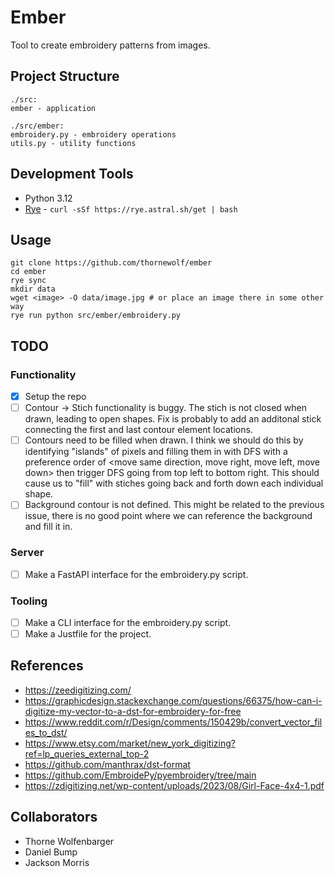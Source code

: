 # Ember

Tool to create embroidery patterns from images.

## Project Structure
```
./src:
ember - application

./src/ember:
embroidery.py - embroidery operations
utils.py - utility functions
```

## Development Tools
- Python 3.12
- [Rye](https://rye.astral.sh/) - `curl -sSf https://rye.astral.sh/get | bash`

## Usage
```
git clone https://github.com/thornewolf/ember
cd ember
rye sync
mkdir data
wget <image> -O data/image.jpg # or place an image there in some other way
rye run python src/ember/embroidery.py
```

## TODO

### Functionality
- [x] Setup the repo
- [ ] Contour -> Stich functionality is buggy. The stich is not closed when drawn, leading to open shapes. Fix is probably to add an additonal stick connecting the first and last contour element locations.
- [ ] Contours need to be filled when drawn. I think we should do this by identifying "islands" of pixels and filling them in with DFS with a preference order of <move same direction, move right, move left, move down> then trigger DFS going from top left to bottom right. This should cause us to "fill" with stiches going back and forth down each individual shape.
- [ ] Background contour is not defined. This might be related to the previous issue, there is no good point where we can reference the background and fill it in.

### Server
- [ ] Make a FastAPI interface for the embroidery.py script.

### Tooling
- [ ] Make a CLI interface for the embroidery.py script.
- [ ] Make a Justfile for the project.

## References
- https://zeedigitizing.com/
- https://graphicdesign.stackexchange.com/questions/66375/how-can-i-digitize-my-vector-to-a-dst-for-embroidery-for-free
- https://www.reddit.com/r/Design/comments/150429b/convert_vector_files_to_dst/
- https://www.etsy.com/market/new_york_digitizing?ref=lp_queries_external_top-2
- https://github.com/manthrax/dst-format
- https://github.com/EmbroidePy/pyembroidery/tree/main
- https://zdigitizing.net/wp-content/uploads/2023/08/Girl-Face-4x4-1.pdf

## Collaborators
- Thorne Wolfenbarger
- Daniel Bump
- Jackson Morris
